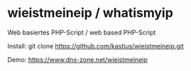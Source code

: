 # wieistmeineip / whatismyip
Web basiertes PHP-Script / web based PHP-Script

Install: git clone https://github.com/kastius/wieistmeineip.git

Demo: https://www.dns-zone.net/wieistmeineip
